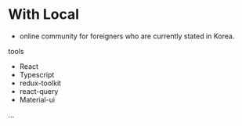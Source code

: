 # With Local

- online community for foreigners who are currently stated in Korea. 


tools 
 - React
 - Typescript
 - redux-toolkit
 - react-query
 - Material-ui
 
 ... 


